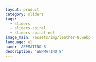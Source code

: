 ```yaml
---
layout: product
category: sliders
tags:
  - sliders
  - sliders-spiral
  - sliders-spiral-no5
image_main: /assets/img/leather-8.webp
language: el
name: 'ΔΕΡΜΑΤΙΝΟ 8'
description: 'ΔΕΡΜΑΤΙΝΟ 8'
---
```

